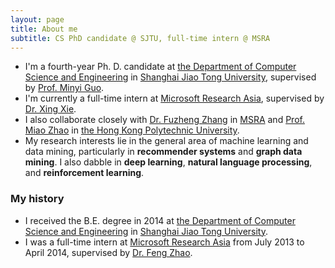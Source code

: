 ```yaml
---
layout: page
title: About me
subtitle: CS PhD candidate @ SJTU, full-time intern @ MSRA
---
```


- I'm a fourth-year Ph. D. candidate at [the Department of Computer Science and Engineering](http://www.cs.sjtu.edu.cn/en/) in [Shanghai Jiao Tong University](http://en.sjtu.edu.cn), supervised by [Prof. Minyi Guo](http://www.cs.sjtu.edu.cn/~guo-my/).
- I'm currently a full-time intern at [Microsoft Research Asia](https://www.microsoft.com/en-us/research/lab/microsoft-research-asia/), supervised by [Dr. Xing Xie](https://www.microsoft.com/en-us/research/people/xingx/).
- I also collaborate closely with [Dr. Fuzheng Zhang](https://www.microsoft.com/en-us/research/people/fuzzhang/) in [MSRA](https://www.microsoft.com/en-us/research/lab/microsoft-research-asia/) and [Prof. Miao Zhao](https://www.comp.polyu.edu.hk/en-us/staffs/detail/4319) in [the Hong Kong Polytechnic University](https://www.polyu.edu.hk/web/en/home/index.html).
- My research interests lie in the general area of machine learning and data mining, particularly in **recommender systems** and **graph data mining**. I also dabble in **deep learning**, **natural language processing**, and **reinforcement learning**.


### My history
- I received the B.E. degree in 2014 at [the Department of Computer Science and Engineering](http://www.cs.sjtu.edu.cn/en/) in [Shanghai Jiao Tong University]((http://en.sjtu.edu.cn)).
- I was a full-time intern at [Microsoft Research Asia](https://www.microsoft.com/en-us/research/lab/microsoft-research-asia/) from July 2013 to April 2014, supervised by [Dr. Feng Zhao](http://www.fengzhao.com/).
